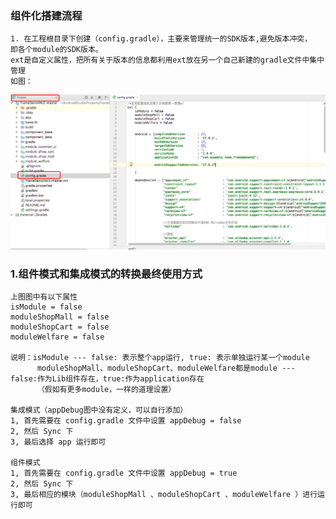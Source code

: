 ### 组件化搭建流程
    1. 在工程根目录下创建（config.gradle），主要来管理统一的SDK版本,避免版本冲突，
    即各个module的SDK版本。
    ext是自定义属性，把所有关于版本的信息都利用ext放在另一个自己新建的gradle文件中集中管理
    如图：
<img src="https://github.com/HZHAndroid/AndroidComponentization/blob/master/pic/config.png" />


### 1.组件模式和集成模式的转换最终使用方式
    上图图中有以下属性
    isModule = false 
    moduleShopMall = false 
    moduleShopCart = false
    moduleWelfare = false
    
    说明：isModule --- false: 表示整个app运行, true: 表示单独运行某一个module
          moduleShopMall、moduleShopCart、moduleWelfare都是module --- false:作为Lib组件存在，true:作为application存在
          （假如有更多module，一样的道理设置）
          
    集成模式（appDebug图中没有定义，可以自行添加）
    1, 首先需要在 config.gradle 文件中设置 appDebug = false
    2, 然后 Sync 下
    3, 最后选择 app 运行即可
    
    组件模式
    1, 首先需要在 config.gradle 文件中设置 appDebug = true
    2, 然后 Sync 下
    3, 最后相应的模块（moduleShopMall 、moduleShopCart 、moduleWelfare ）进行运行即可
    
